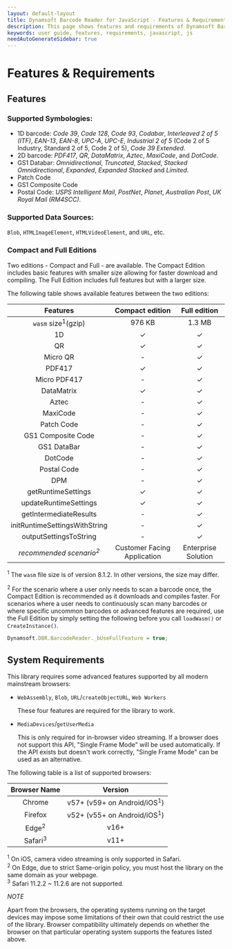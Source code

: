 ```yaml
---
layout: default-layout
title: Dynamsoft Barcode Reader for JavaScript - Features & Requirements
description: This page shows features and requirements of Dynamsoft Barcode Reader JavaScript SDK.
keywords: user guide, features, requirements, javascript, js
needAutoGenerateSidebar: true
---
```


# Features & Requirements

## Features

### Supported Symbologies:

- 1D barcode: *Code 39*, *Code 128*, *Code 93*, *Codabar*, *Interleaved 2 of 5 (ITF)*, *EAN-13*, *EAN-8*, *UPC-A*, *UPC-E*, *Industrial 2 of 5* (Code 2 of 5 Industry, Standard 2 of 5, Code 2 of 5), *Code 39 Extended*.
- 2D barcode: *PDF417*, *QR*, *DataMatrix*, *Aztec*, *MaxiCode*, and *DotCode*.    
- GS1 Databar: *Omnidirectional*, *Truncated*, *Stacked*, *Stacked Omnidirectional*, *Expanded*, *Expanded Stacked* and *Limited*.
- Patch Code
- GS1 Composite Code  
- Postal Code: *USPS Intelligent Mail*, *PostNet*, *Planet*, *Australian Post*, *UK Royal Mail (RM4SCC)*.  

### Supported Data Sources: 

`Blob`, `HTMLImageElement`, `HTMLVideoElement`, and `URL`, etc.  

### Compact and Full Editions  

Two editions - Compact and Full - are available. The Compact Edition includes basic features with smaller size allowing for faster download and compiling. The Full Edition includes full features but with a larger size.

The following table shows available features between the two editions:
    
  | Features | Compact edition | Full edition |
  |:-:|:-:|:-:|
  | `wasm` size<sup>1</sup>\(gzip\) | 976 KB | 1.3 MB |
  | 1D | &#10003; | &#10003; |
  | QR | &#10003; | &#10003; |
  | Micro QR | - | &#10003; |
  | PDF417 | &#10003; | &#10003; |
  | Micro PDF417 | - | &#10003; |
  | DataMatrix | &#10003; | &#10003; |
  | Aztec | - | &#10003; |
  | MaxiCode | - | &#10003; |
  | Patch Code | - | &#10003; |
  | GS1 Composite Code | - | &#10003; |
  | GS1 DataBar | - | &#10003; |
  | DotCode | - | &#10003; |
  | Postal Code | - | &#10003; |
  | DPM | - | &#10003; |
  | getRuntimeSettings | &#10003; | &#10003; |
  | updateRuntimeSettings | &#10003; | &#10003; |
  | getIntermediateResults | - | &#10003; |
  | initRuntimeSettingsWithString | - | &#10003; |
  | outputSettingsToString | - | &#10003; |
  | *recommended scenario<sup>2</sup>* | Customer Facing Application | Enterprise Solution  |
    
<sup>1</sup> The `wasm` file size is of version 8.1.2. In other versions, the size may differ.  
  
<sup>2</sup> For the scenario where a user only needs to scan a barcode once, the Compact Edition is recommended as it downloads and compiles faster. For scenarios where a user needs to continuously scan many barcodes or where specific uncommon barcodes or advanced features are required, use the Full Edition by simply setting the following before you call `loadWasm()` or `CreateInstance()`.

``` javascript
Dynamsoft.DBR.BarcodeReader._bUseFullFeature = true;
```

## System Requirements

This library requires some advanced features supported by all modern mainstream browsers:

- `WebAssembly`, `Blob`, `URL`/`createObjectURL`, `Web Workers`  
    
    These four features are required for the library to work.

- `MediaDevices`/`getUserMedia` 
    
    This is only required for in-browser video streaming. If a browser does not support this API, "Single Frame Mode" will be used automatically. If the API exists but doesn't work correctly, "Single Frame Mode" can be used as an alternative.  

The following table is a list of supported browsers:

Browser Name | Version
:-: | :-:
Chrome | v57+ (v59+ on Android/iOS<sup>1</sup>)
Firefox | v52+ (v55+ on Android/iOS<sup>1</sup>)
Edge<sup>2</sup> | v16+
Safari<sup>3</sup> | v11+

<sup>1</sup> On iOS, camera video streaming is only supported in Safari.  
<sup>2</sup> On Edge, due to strict Same-origin policy, you must host the library on the same domain as your webpage.  
<sup>3</sup> Safari 11.2.2 ~ 11.2.6 are not supported.
     
*NOTE*

Apart from the browsers, the operating systems running on the target devices may impose some limitations of their own that could restrict the use of the library. Browser compatibility ultimately depends on whether the browser on that particular operating system supports the features listed above.  

